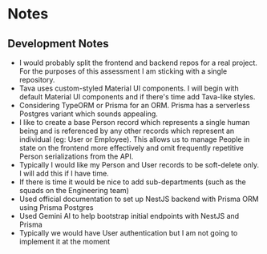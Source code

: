 # Notes

## Development Notes
- I would probably split the frontend and backend repos for a real project. For the purposes of this assessment I am sticking with a single repository.
- Tava uses custom-styled Material UI components. I will begin with default Material UI components and if there's time add Tava-like styles.
- Considering TypeORM or Prisma for an ORM. Prisma has a serverless Postgres variant which sounds appealing.
- I like to create a base Person record which represents a single human being and is referenced by any other records which represent an individual (eg: User or Employee). This allows us to manage People in state on the frontend more effectively and omit frequently repetitive Person serializations from the API.
- Typically I would like my Person and User records to be soft-delete only. I will add this if I have time.
- If there is time it would be nice to add sub-departments (such as the squads on the Engineering team)
- Used official documentation to set up NestJS backend with Prisma ORM using Prisma Postgres
- Used Gemini AI to help bootstrap initial endpoints with NestJS and Prisma
- Typically we would have User authentication but I am not going to implement it at the moment
